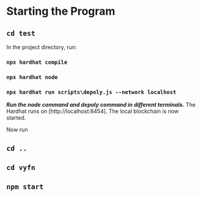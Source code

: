 # Starting the Program


## `cd test`

In the project directory, run:

### `npx hardhat compile`
### `npx hardhat node`
### `npx hardhat run scripts\depoly.js --network localhost`

***Run the node command and depoly command in different terminals.***
The Hardhat runs on [http://localhost:8454].
The local blockchain is now started.

Now run
## `cd ..`
## `cd vyfn`
## `npm start`
